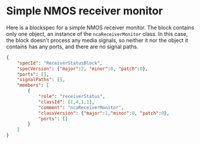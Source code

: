 # Simple NMOS receiver monitor

Here is a blockspec for a simple NMOS receiver monitor.  The block contains only one object, an instance of the `ncaReceiverMonitor` class. In this case, the block doesn't process any media signals, so neither it nor the object it contains has any ports, and there are no signal paths.

```json
{
    "specId": "ReceiverStatusBlock",
    "specVersion": {"major":2, "minor":0, "patch":0},
    "ports": [],
    "signalPaths": [],
    "members": [
        {
            "role": "receiverStatus",
            "classId": [1,4,1,1],
            "comment": "ncaReceiverMonitor",
            "classVersion": {"major":1,"minor":0, "patch":0},
            "ports": []
        }
    ]
}
```
